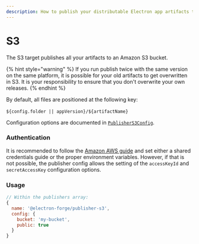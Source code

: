 ```yaml
---
description: How to publish your distributable Electron app artifacts to Amazon S3
---
```


# S3

The S3 target publishes all your artifacts to an Amazon S3 bucket.

{% hint style="warning" %}
If you run publish twice with the same version on the same platform, it is possible for your old artifacts to get overwritten in S3.  It is your responsibility to ensure that you don't overwrite your own releases.
{% endhint %}

By default, all files are positioned at the following key:\
\
`${config.folder || appVersion}/${artifactName}`

Configuration options are documented in [`PublisherS3Config`](https://js.electronforge.io/publisher/s3/interfaces/publishers3config.html).

### Authentication

It is recommended to follow the [Amazon AWS guide](https://docs.aws.amazon.com/sdk-for-javascript/v3/developer-guide/setting-credentials-node.html) and set either a shared credentials guide or the proper environment variables. However, if that is not possible, the publisher config allows the setting of the `accessKeyId` and `secretAccessKey` configuration options.

### Usage

```javascript
// Within the publishers array:
{
  name: '@electron-forge/publisher-s3',
  config: {
    bucket: 'my-bucket',
    public: true
  }
}
```
